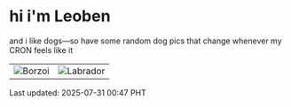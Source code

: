 # hi i'm Leoben

and i like dogs—so have some random dog pics that change whenever my CRON feels like it

|  |  |
|--------|----------|
| ![Borzoi](https://random-dog-vercel.vercel.app/api/random-borzoi?v=1753894028) | ![Labrador](https://random-dog-vercel.vercel.app/api/random-labrador?v=1753894028) |

Last updated: 2025-07-31 00:47 PHT
